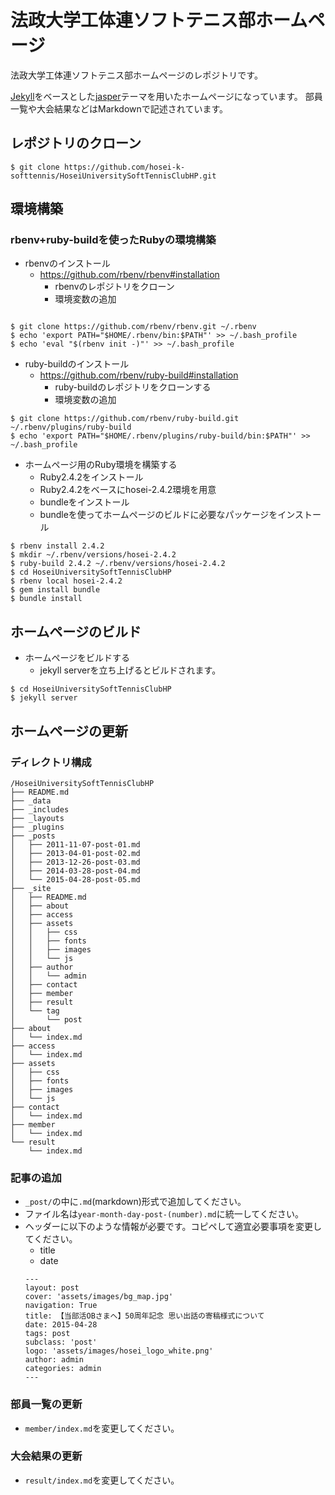 # 法政大学工体連ソフトテニス部ホームページ

法政大学工体連ソフトテニス部ホームページのレポジトリです。

[Jekyll](https://jekyllrb-ja.github.io/)をベースとした[jasper](https://github.com/myjekyll/jasper)テーマを用いたホームページになっています。
部員一覧や大会結果などはMarkdownで記述されています。

## レポジトリのクローン

```shell
$ git clone https://github.com/hosei-k-softtennis/HoseiUniversitySoftTennisClubHP.git
```

## 環境構築
### rbenv+ruby-buildを使ったRubyの環境構築

- rbenvのインストール
  - https://github.com/rbenv/rbenv#installation
    - rbenvのレポジトリをクローン
    - 環境変数の追加

``` shell

$ git clone https://github.com/rbenv/rbenv.git ~/.rbenv
$ echo 'export PATH="$HOME/.rbenv/bin:$PATH"' >> ~/.bash_profile
$ echo 'eval "$(rbenv init -)"' >> ~/.bash_profile
```

- ruby-buildのインストール
  - https://github.com/rbenv/ruby-build#installation
    - ruby-buildのレポジトリをクローンする
    - 環境変数の追加
  
``` shell
$ git clone https://github.com/rbenv/ruby-build.git ~/.rbenv/plugins/ruby-build
$ echo 'export PATH="$HOME/.rbenv/plugins/ruby-build/bin:$PATH"' >> ~/.bash_profile
```

- ホームページ用のRuby環境を構築する
  - Ruby2.4.2をインストール
  - Ruby2.4.2をベースにhosei-2.4.2環境を用意
  - bundleをインストール
  - bundleを使ってホームページのビルドに必要なパッケージをインストール
  
``` shell
$ rbenv install 2.4.2
$ mkdir ~/.rbenv/versions/hosei-2.4.2
$ ruby-build 2.4.2 ~/.rbenv/versions/hosei-2.4.2
$ cd HoseiUniversitySoftTennisClubHP
$ rbenv local hosei-2.4.2
$ gem install bundle
$ bundle install
```

## ホームページのビルド

- ホームページをビルドする
  - jekyll serverを立ち上げるとビルドされます。

``` shell
$ cd HoseiUniversitySoftTennisClubHP
$ jekyll server
```

## ホームページの更新
### ディレクトリ構成

```
/HoseiUniversitySoftTennisClubHP
├── README.md
├── _data
├── _includes
├── _layouts
├── _plugins
├── _posts
│   ├── 2011-11-07-post-01.md
│   ├── 2013-04-01-post-02.md
│   ├── 2013-12-26-post-03.md
│   ├── 2014-03-28-post-04.md
│   └── 2015-04-28-post-05.md
├── _site
│   ├── README.md
│   ├── about
│   ├── access
│   ├── assets
│   │   ├── css
│   │   ├── fonts
│   │   ├── images
│   │   └── js
│   ├── author
│   │   └── admin
│   ├── contact
│   ├── member
│   ├── result
│   └── tag
│       └── post
├── about
│   └── index.md
├── access
│   └── index.md
├── assets
│   ├── css
│   ├── fonts
│   ├── images
│   └── js
├── contact
│   └── index.md
├── member
│   └── index.md
└── result
    └── index.md
```

### 記事の追加

- `_post/`の中に`.md`(markdown)形式で追加してください。
- ファイル名は`year-month-day-post-(number).md`に統一してください。
- ヘッダーに以下のような情報が必要です。コピペして適宜必要事項を変更してください。
  - title
  - date
  ```
  ---
  layout: post
  cover: 'assets/images/bg_map.jpg'
  navigation: True
  title: 【当部活OBさまへ】50周年記念 思い出話の寄稿様式について
  date: 2015-04-28
  tags: post
  subclass: 'post'
  logo: 'assets/images/hosei_logo_white.png'
  author: admin
  categories: admin
  ---
  ```
  
### 部員一覧の更新

- `member/index.md`を変更してください。

### 大会結果の更新

- `result/index.md`を変更してください。
